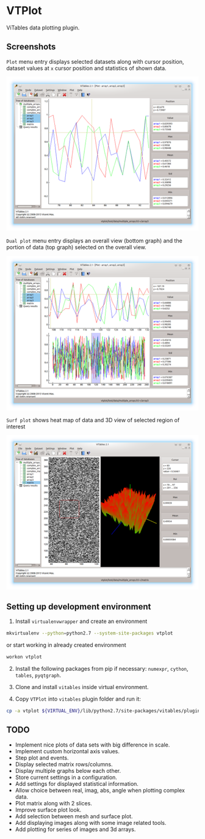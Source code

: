 VTPlot
======

ViTables data plotting plugin.

## Screenshots ##

`Plot` menu entry displays selected datasets along with cursor
 position, dataset values at `x` cursor position and statistics of
 shown data.

![single plot screenshot](doc/images/single_plot.png)

`Dual plot` menu entry displays an overall view (bottom graph) and the
portion of data (top graph) selected on the overall view.

![dual plot screenshot](doc/images/dual_plot.png)

`Surf plot` shows heat map of data and 3D view of selected region of
interest

![surf plot screenshot](doc/images/surf_plot.png)


## Setting up development environment ##

1. Install `virtualenvwrapper` and create an environment

```sh
mkvirtualenv --python=python2.7 --system-site-packages vtplot
```
or start working in already created environment

```sh
workon vtplot
```

2. Install the following packages from pip if necessary: `numexpr`,
   `cython`, `tables`, `pyqtgraph`.

3. Clone and install `vitables` inside virtual environment.

4. Copy `VTPlot` into `vitables` plugin folder and run it:

```sh
cp -a vtplot ${VIRTUAL_ENV}/lib/python2.7/site-packages/vitables/plugins && ${VIRTUAL_ENV}/bin/vitables -vvv vtplot/test/data/array.h5
```

## TODO ##

* Implement nice plots of data sets with big difference in scale.
* Implement custom horizontal axis values.
* Step plot and events.
* Display selected matrix rows/columns.
* Display multiple graphs below each other.
* Store current settings in a configuration.
* Add settings for displayed statistical information.
* Allow choice between real, imag, abs, angle when plotting complex
  data.
* Plot matrix along with 2 slices.
* Improve surface plot look.
* Add selection between mesh and surface plot.
* Add displaying images along with some image related tools.
* Add plotting for series of images and 3d arrays.
